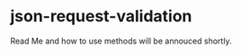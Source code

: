 json-request-validation
=======================

Read Me and how to use methods will be annouced shortly.

